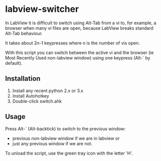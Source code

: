 # labview-switcher

In LabView it is difficult to switch using Alt-Tab from a vi to, for example, a browser 
when many vi files are open, because LabView breaks standard Alt-Tab behaviour.

It takes about 2n-1 keypresses where n is the number of vis open.

With this script you can switch between the active vi and the browser (ie Most Recently 
Used non-labview window) using one keypress (Alt-` by default).

## Installation

1. Install any recent python 2.x or 3.x
2. Install Autohotkey
3. Double-click switch.ahk

## Usage

Press Alt-` (Alt-backtick) to switch to the previous window:
  - previous non-labview window if we are in labview or
  - just any previous window if we are not.

To unload the script, use the green tray icon with the letter 'H'.

